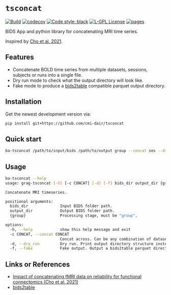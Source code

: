 # `tsconcat`

[![Build](https://github.com/cmi-dair/tsconcat/actions/workflows/test.yaml/badge.svg?branch=main)](https://github.com/cmi-dair/tsconcat/actions/workflows/test.yaml?query=branch%3Amain)
[![codecov](https://codecov.io/gh/cmi-dair/tsconcat/branch/main/graph/badge.svg?token=22HWWFWPW5)](https://codecov.io/gh/cmi-dair/tsconcat)
[![Code style: black](https://img.shields.io/badge/code%20style-black-000000.svg)](https://github.com/psf/black)
[![L-GPL License](https://img.shields.io/badge/license-L--GPL-blue.svg)](LICENSE)
[![pages](https://img.shields.io/badge/api-docs-blue)](https://cmi-dair.github.io/tsconcat)


BIDS App and python library for concatenating MRI time series.

Inspired by [Cho et al. 2021](https://doi.org/10.1016/j.neuroimage.2020.117549).

## Features

- Concatenate BOLD time series from multiple datasets, sessions, subjects or runs into a single file.
- Dry run mode to check what the output directory will look like.
- Fake mode to produce a [bids2table](https://github.com/cmi-dair/bids2table) compatible parquet output directory.

## Installation

<!--
Install this package via:

```sh
pip install tsconcat
```

Or -->Get the newest development version via:

```sh
pip install git+https://github.com/cmi-dair/tsconcat
```

## Quick start

```sh
ba-tsconcat /path/to/input/bids /path/to/output group --concat ses --dry_run
```



## Usage

```sh
ba-tsconcat --help
usage: grag-tsconcat [-h] [-c CONCAT] [-d] [-f] bids_dir output_dir {group}

Concatenate MRI timeseries.

positional arguments:
  bids_dir              Input BIDS folder path.
  output_dir            Output BIDS folder path.
  {group}               Processing stage, must be "group".

options:
  -h, --help            show this help message and exit
  -c CONCAT, --concat CONCAT
                        Concat across. Can be any combination of dataset, sub, ses, run separated by spaces. Output data will be grouped by the set difference.
  -d, --dry_run         Dry run. Print output directory structure instead of actually doing something. If this is enabled 'bids_dir' may be a path to a bids2table parquet directory.
  -f, --fake            Fake output. Output a bids2table parquet directory instead of actually doing something.
```



## Links or References

- [Impact of concatenating fMRI data on reliability for functional connectomics (Cho et al. 2021)](https://doi.org/10.1016/j.neuroimage.2020.117549)
- [bids2table](https://github.com/cmi-dair/bids2table)